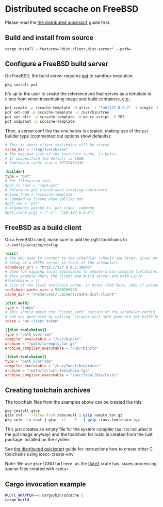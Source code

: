 Distributed sccache on FreeBSD
==============================

Please read the [the distributed quickstart](DistributedQuickstart.md)
guide first.

Build and install from source
-----------------------------

```
cargo install --features="dist-client,dist-server" --path=.
```

Configure a FreeBSD build server
--------------------------------

On FreeBSD, the build server requires [pot](https://github.com/bsdpot/pot)
to sandbox execution:

```sh
pkg install pot
```

It's up to the user to create the reference pot that serves as a template
to clone from when instantiating image and build containers, e.g.:

```sh
pot create -p sccache-template -N alias -i "lo0|127.0.0.2" -t single -b 14.1
pot set-cmd -p sccache-template -c /usr/bin/true
pot set-attr -p sccache-template -A no-rc-script -V YES
pot snapshot -p sccache-template
```

Then, a server.conf like the one below is created, making use of the `pot`
builder type (commented out options show defaults):

```toml
# This is where client toolchains will be stored.
cache_dir = "/tmp/toolchains"
# The maximum size of the toolchain cache, in bytes.
# If unspecified the default is 10GB.
# toolchain_cache_size = 10737418240

[builder]
type = "pot"
# Pot filesystem root
#pot_fs_root = "/opt/pot"
# Reference pot cloned when creating containers
#clone_from = "sccache-template"
# Command to invoke when calling pot
#pot_cmd = "pot"
# Arguments passed to `pot clone` command
#pot_clone_args = ["-i", "lo0|127.0.0.2"]
```

FreeBSD as a build client
-------------------------

On a FreeBSD client, make sure to add the right toolchains to
`~/.config/sccache/config`:

```toml
[dist]
# The URL used to connect to the scheduler (should use https, given an ideal
# setup of a HTTPS server in front of the scheduler)
scheduler_url = "http://127.0.0.1:10600"
# Used for mapping local toolchains to remote cross-compile toolchains. Empty in
# this example where the client and build server are both Linux.
#toolchains = []
# Size of the local toolchain cache, in bytes (5GB here, 10GB if unspecified).
toolchain_cache_size = 5368709120
cache_dir = "/home/user/.cache/sccache-dist-client"

[dist.auth]
type = "token"
# This should match the `client_auth` section of the scheduler config
# and was generated by calling `sccache-dist auth generate-jwt-hs256-key`
token = "my client token"

[[dist.toolchains]]
type = "path_override"
compiler_executable = "/usr/bin/cc"
archive = "/path/to/empty.tar.gz"
archive_compiler_executable = "/usr/bin/cc"

[[dist.toolchains]]
type = "path_override"
compiler_executable = "/usr/local/bin/rustc"
archive = "/path/to/rust-toolchain.tgz"
archive_compiler_executable = "/usr/local/bin/rustc"
```

Creating toolchain archives
---------------------------

The toolchain files from the examples above can be created like this:

```sh
pkg install gtar
gtar cvf - --files-from /dev/null | gzip >empty.tar.gz
pkg info -lq rust | gtar -cf - -T - | gzip >rust-toolchain.tgz
```

This just creates an empty file for the system compiler (as it is
included in the pot image anyway) and the toolchain for rustc is
created from the rust package installed on the system.

See [the distributed quickstart](DistributedQuickstart.md) guide for
instructions how to create other C toolchains using icecc-create-env.

Note: We use `gtar` (GNU tar) here, as the [flate2](
https://github.com/rust-lang/flate2-rs) crate has issues processing
sparse files created with `bsdtar`.

Cargo invocation example
------------------------

```sh
RUSTC_WRAPPER=~/.cargo/bin/sccache \
cargo build
```
